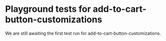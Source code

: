 # Playground tests for add-to-cart-button-customizations
We are still awaiting the first test run for add-to-cart-button-customizations.

